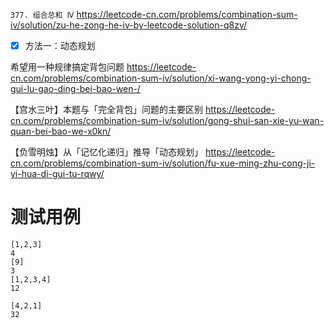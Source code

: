 
`377. 组合总和 Ⅳ` https://leetcode-cn.com/problems/combination-sum-iv/solution/zu-he-zong-he-iv-by-leetcode-solution-q8zv/
- [x] 方法一：动态规划

希望用一种规律搞定背包问题 https://leetcode-cn.com/problems/combination-sum-iv/solution/xi-wang-yong-yi-chong-gui-lu-gao-ding-bei-bao-wen-/

【宫水三叶】本题与「完全背包」问题的主要区别 https://leetcode-cn.com/problems/combination-sum-iv/solution/gong-shui-san-xie-yu-wan-quan-bei-bao-we-x0kn/

【负雪明烛】从「记忆化递归」推导「动态规划」 https://leetcode-cn.com/problems/combination-sum-iv/solution/fu-xue-ming-zhu-cong-ji-yi-hua-di-gui-tu-rqwy/

# 测试用例

```
[1,2,3]
4
[9]
3
[1,2,3,4]
12

[4,2,1]
32
```
